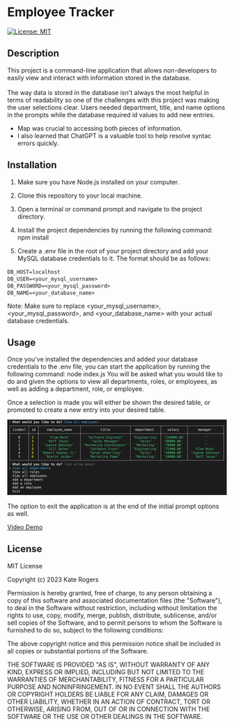 
# Employee Tracker


[![License: MIT](https://img.shields.io/badge/License-MIT-yellow.svg)](https://opensource.org/licenses/MIT)
<br>
## Description

This project is a command-line application that allows non-developers to easily view and interact with information stored in the database.
<br><br>
The way data is stored in the database isn't always the most helpful in terms of readability so one of the challenges with this project was making the user selections clear. Users needed department, title, and name options in the prompts while the database required id values to add new entries.

- Map was crucial to accessing both pieces of information. 
- I also learned that ChatGPT is a valuable tool to help resolve syntac errors quickly.

## Installation

1. Make sure you have Node.js installed on your computer.

2. Clone this repository to your local machine.

3. Open a terminal or command prompt and navigate to the project directory.

4. Install the project dependencies by running the following command: npm install

5. Create a .env file in the root of your project directory and add your MySQL database credentials to it. The format should be as follows:

```
DB_HOST=localhost
DB_USER=<your_mysql_username>
DB_PASSWORD=<your_mysql_password>
DB_NAME=<your_database_name>
```

Note: Make sure to replace <your_mysql_username>, <your_mysql_password>, and <your_database_name> with your actual database credentials.

## Usage

Once you've installed the dependencies and added your database credentials to the .env file, you can start the application by running the following command: node index.js
You will be asked what you would like to do and given the options to view all departments, roles, or employees, as well as adding a department, role, or employee.

Once a selection is made you will either be shown the desired table, or promoted to create a new entry into your desired table.

![Screenshot of View all employees option](assets/trackerSS.png)

The option to exit the application is at the end of the initial prompt options as well.

[Video Demo](https://drive.google.com/file/d/1d5h182K-jIFLVPXwmiiYDHypWbM87Xtf/view)


## License

MIT License

Copyright (c) 2023 Kate Rogers

Permission is hereby granted, free of charge, to any person obtaining a copy
of this software and associated documentation files (the "Software"), to deal
in the Software without restriction, including without limitation the rights
to use, copy, modify, merge, publish, distribute, sublicense, and/or sell
copies of the Software, and to permit persons to whom the Software is
furnished to do so, subject to the following conditions:

The above copyright notice and this permission notice shall be included in all
copies or substantial portions of the Software.

THE SOFTWARE IS PROVIDED "AS IS", WITHOUT WARRANTY OF ANY KIND, EXPRESS OR
IMPLIED, INCLUDING BUT NOT LIMITED TO THE WARRANTIES OF MERCHANTABILITY,
FITNESS FOR A PARTICULAR PURPOSE AND NONINFRINGEMENT. IN NO EVENT SHALL THE
AUTHORS OR COPYRIGHT HOLDERS BE LIABLE FOR ANY CLAIM, DAMAGES OR OTHER
LIABILITY, WHETHER IN AN ACTION OF CONTRACT, TORT OR OTHERWISE, ARISING FROM,
OUT OF OR IN CONNECTION WITH THE SOFTWARE OR THE USE OR OTHER DEALINGS IN THE
SOFTWARE.
